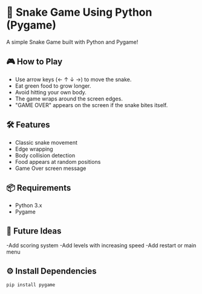 # 🐍 Snake Game Using Python (Pygame)

A simple Snake Game built with Python and Pygame!

## 🎮 How to Play

- Use arrow keys (← ↑ ↓ →) to move the snake.
- Eat green food to grow longer.
- Avoid hitting your own body.
- The game wraps around the screen edges.
- "GAME OVER" appears on the screen if the snake bites itself.

## 🛠 Features

- Classic snake movement
- Edge wrapping
- Body collision detection
- Food appears at random positions
- Game Over screen message

## 📦 Requirements

- Python 3.x
- Pygame

## 🌟 Future Ideas

-Add scoring system
-Add levels with increasing speed
-Add restart or main menu

## ⚙️ Install Dependencies

```bash
pip install pygame
```

